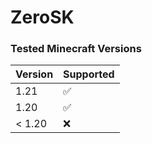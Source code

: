 # ZeroSK

### Tested Minecraft Versions
| Version | Supported          |
| ------- | ------------------ |
| 1.21    | :white_check_mark: |
| 1.20    | :white_check_mark: |
| < 1.20  | :x:                |
